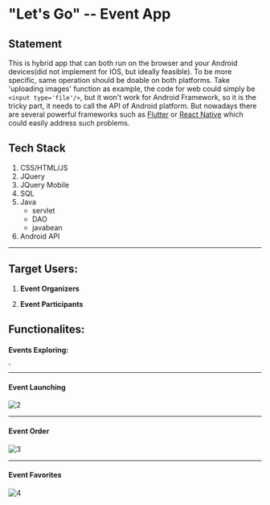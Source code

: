 # "Let's Go" -- Event App



## Statement

This is hybrid app that can both run on the browser and your Android devices(did not implement for IOS, but ideally feasible). To be more specific, same operation should be doable on both platforms. Take 'uploading images' function as example, the code for web could simply be `<input type='file'/>`, but it won't work for Android Framework, so it is the tricky part, it needs to call the API of Android platform. But nowadays there are several powerful frameworks such as [Flutter](https://flutter.dev/) or [React Native](https://reactnative.dev/) which could easily address such problems.



## Tech Stack

1. CSS/HTML/JS
2. JQuery
3. JQuery Mobile
4. SQL
5. Java
   - servlet
   - DAO
   - javabean
6. Android API

------



## **Target Users:**

1. **Event Organizers**

2. **Event Participants**



## **Functionalites:**

#### **Events Exploring:**

<img src="demo_image/1.png" alt="1" style="zoom:25%;" />



------



#### Event Launching

![2](demo_image/2.png)

------



#### Event Order

![3](demo_image/3.png)

------



#### Event Favorites

![4](demo_image/4.png)